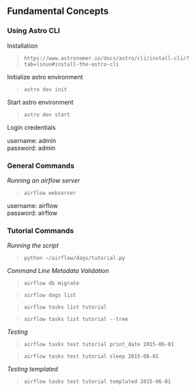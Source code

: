 ## Fundamental Concepts

### Using Astro CLI

Installation

>`https://www.astronomer.io/docs/astro/cli/install-cli/?tab=linux#install-the-astro-cli`

Initialize astro environment

>`astro dev init`

Start astro environment

>`astro dev start`

Login credentials

username: admin\
password: admin

### General Commands

*Running an airflow server*

>`airflow webserver`

username: airflow\
password: airflow

### Tutorial Commands

*Running the script*

>`python ~/airflow/dags/tutorial.py`

*Command Line Metadata Validation*

>`airflow db migrate`

>`airflow dags list`

>`airflow tasks list tutorial`

>`airflow tasks list tutorial --tree`

*Testing*

>`airflow tasks test tutorial print_date 2015-06-01`

>`airflow tasks test tutorial sleep 2015-06-01`

*Testing templated*

>`airflow tasks test tutorial templated 2015-06-01`